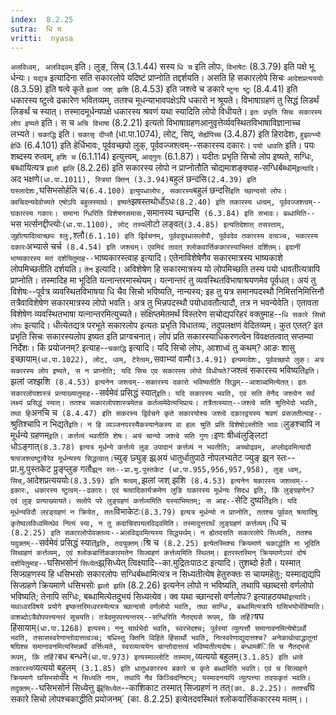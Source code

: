 ```yaml
---
index:  8.2.25
sutra:  धि च
vritti:  nyasa
---
```


`अलविध्वम्, अलविढ्वम्` इति। लुङ्, सिच् (3.1.44) सस्य `धि च` इति लोपः, `विभाषेटः` (8.3.79) इति पक्षे भू र्धन्यः। `यद्यत्र` इत्यादिना सति सकारलोपे यदिष्टं प्राप्नोति तद्दर्शयति। असति हि सकारलोपे सिचः `आदेशप्रत्यययोः` (8.3.59) इति षत्वे कृते `झलां जश् झशि` (8.4.53) इति जश्त्वे च डकारे `ष्टुना ष्टुः` (8.4.41) इति धकारस्य ष्टुत्वे ढकारेण भवितव्यम्, ततश्च मूधन्याभावपक्षेऽपि धकारो न श्रूयते। विभाषाग्रहणं तु सिद्धं लिडर्थं लिङर्थं च स्यात्। तस्मादमूर्धन्यपक्षे धकारस्य श्रवणं यथा स्यादिति लोपो विधीयते।
`इतः प्रभृति सिचः सकारस्य लोप इष्यते` इति। स च `अचि विभाषा` (8.2.21) इत्यतो विभाषाग्रहणआनुवृत्तेर्व्यवस्थितविभाषाविज्ञानाच्च लभ्यते। `चकाद्धि` इति। `चकासृ दीप्सौ` (धा.पा.1074), लोट्, सिप्, `सेर्ह्यपिच्च` (3.4.87) इति हिरादेशः, `हुझल्भ्यो हेर्धिः` (6.4.101) इति हेर्धिभावः, पूर्ववच्छपो लुक्, पूर्ववज्जश्त्वम्--सकारस्य दकारः। `पयो धावति` इति। पयः शब्दस्य रुत्वम्, `हशि च` (6.1.114) इत्युत्त्वम्, `आद्गुणः` (6.1.87)। यदीतः प्रभृति सिचो लोप इष्यते, सग्धिः, बब्धायित्यत्र `झलो झलि` (8.2.26) इति सकारस्य लोपो न प्राप्नोतौति चोद्यमाशङ्क्याह-सग्धिर्बब्धाम्` इत्यादि। `अद भक्षणे` (धा.पा.1011), स्त्रियां क्तिन् (3.3.94) `बहुलं छन्दसि` (2.4.39) इति घस्लादेशः, `घसिभसोर्हलि च` (6.4.100) इत्युपधालोपः, सकारस्य `बहुलं छन्दसि` इति च्छान्दसो लोपः। क्वचिदन्यदेवोच्यते एषोऽपि बहुलस्यार्थः। इष्यते `झषस्तथोर्धोऽधः` (8.2.40) इति तकारस्य धत्वम्, पूर्ववज्जश्त्वम्--घकारस्य गकारः। समाना ग्धिरिति विशेषणसमासः, `समानस्य च्छन्दसि` (6.3.84) इति सभावः। बब्धामिति--`भस भर्त्सनद्दीप्त्योः` (धा.पा.1100), लोट् तस्य `लोटो लङ्वत्` (3.4.85) इत्यतिदेशात् तसस्ताम्, जुहोत्यादित्वाच्छपः श्लुः, `श्लौ` (6.1.10) इति द्विर्वचनम्, पूर्ववदुपधासलोपौ, पूर्ववदेव तकारस्य दत्वञ्च, भकारस्य दकारः `अभ्यासे चर्च` (8.4.54) इति जश्त्वम्। एवमिदं तावत् श्लोकवार्त्तिककारस्याभिमतं दर्शितम्। इदानीं भाष्यकारस्य मतं दर्शयितुमाह--`भाष्यकारस्त्वाह इत्यादि। एतेनाविशेषेणैव सकारमात्रस्य भाष्यकाशे लोपमिच्छतीति दर्शयति। `तेन` इत्यादि। अविशेषेण हि सकारमात्रस्य यो लोपमिच्छति तस्य पयो धावतीत्यत्रापि प्राप्नोति। तस्मादिह मा भूदिति यत्नान्तरमास्थेयम्। यत्नान्तरं तु व्यवस्थितविभाषाश्रयणमेव पूर्वधत्। अयं तु विशेषः--पूर्वत्र व्यवस्थितविभाषया धि चैव सिचो भविष्यति, नान्यस्य; इह तु यत्र समानपदस्थौ निमित्तनिमित्तिनौ तत्रैवाविशेषेण सकारमात्रस्य लोपो भवति। अत्र तु भिन्नपदस्थौ पयोधावतौत्यादौ, तत्र न भवन्येवेति। एतावता विशेषेण व्यवस्थितभाषा यत्नान्तरमित्युच्यते।
संक्षिप्तमेतमर्थं विस्तरेण सचोद्यपरिहरं वक्तुमाह--`धि सकारे सिचो लोपः` इत्यादि। धीत्येतद्यत्र परभूते सकारलोप इत्यतः प्रभृति विधातव्यः, तदुपलक्षणं वेदितव्यम्। कुत एतत्? इत प्रभृति सिचः सकारस्यलोप इष्यत इति प्राग्वचनात्। लोपं प्रति सकारस्याधिकरणत्वेन विवक्षतत्वात् सप्तम्या निर्देशः। किं प्रयोजनम्? इत्याह--`चकाद्धि` इत्यादि। यदि सिचो लोपः, आशाध्वं तु कथम्? आङः शासु इच्छायाम्` (धा.पा.1022), लोट्, ध्वम्, टेरेत्वम्, `सवाभ्यां वामौ` (3.4.91) इत्यमादेशः, पूर्ववच्छपो लुक्। अत्र सकारस्य लोप इष्यते, स न प्राप्नोति; यदि सिच एव सकारस्य लोपो विधीयते? `जश्त्वं सकारस्य भविष्यति` इति। `झलां जश्झशि` (8.4.53) इत्यनेन जश्त्वम्--सकारस्य दकारो भविष्यतीति सिद्धम्--आशाब्दमित्येतत्।
इतः सकारलोपशास्त्रं प्रत्याख्यातुमाह--`सर्वमेवं प्रसिद्धं स्यात्` इति। यदि सकारस्य भवति, एवं सति तेनैद जश्त्वेन सर्वं लक्ष्यं प्रसिद्धं स्यात्। ततश्च सकारलोपशास्त्रमेतन्न कर्तव्यमेवेत्यभिप्रायः। तत्रैतत्स्यात्--जश्त्वे सति श्रुतिभेदो भवति, तथा हि `अनचि च` (8.4.47) इति सकरस्य द्विर्वचने कृते सकारयोश्च जश्त्वे दकारद्वयस्य श्रवणं प्रसजतीत्याह--`श्रुतिश्चापि न भिद्यते` इति। न हि व्यञ्जनपरस्यैकस्यानेकस्य वा हलः श्रुतिं प्रति विशेषोऽस्तीति भावः। `लुङश्चापि न मूर्धन्ये ग्रहणम्` इति। कर्त्तव्यं भवतीति शेषः। अयं चान्यो जश्त्वे सति गुणः। `इणः षीध्वंलुङ्लिटां धोऽङ्गात्` (8.3.78) इत्यत्र मूर्धन्ये कर्त्तव्ये लुङ उपादानं कर्त्तव्यं न भवतीति; अच्चोढ्वम्, अप्लोढ्वमित्यादौ षत्वजश्त्वष्टुत्वैरेव मूर्धन्यस्य सिद्धत्वात्। `च्युङ् छ्युङ् झ्र्अयं धातुर्धातुपाठे नोपलभ्यतेट ज्युङ् झ्र्न स्तः--प्रा.मु.पुस्तकेट प्रुङ्प्लुङ गतौ` झ्र्न स्तः--प्रा.मु.पुस्तकेट (धा.पा.955,956,957,958), लुङ् ध्वम्, सिच्, `आदेशप्रत्यययोः` (8.3.59) इति षत्वम्, `झलां जश् झशि` (8.4.53) इत्यनेन षकारस्य जशत्वम्--इकारः, धकारस्य ष्टुत्वम्--ढकारः। एवं षत्वादिकार्यक्रमेण लुङि घकारस्य मूर्धन्यः सिदध इति, किं लुङ्ग्रहणेन? एवं लुङ् प्रत्याख्यायते। सलोपे परे लुङ्ग्रहणं कर्त्तव्यमिति यस्याभिमतम्; स आह--`सेटि दुष्यति` इति। यदि मूर्धन्यविदौ लऱङ्ग्रहणं न क्रियेत, ततः `विभाकेटः` (8.3.79) इत्यत्र मूर्धन्यो न प्राप्नोति, ततश्च पूर्ववत् षत्वादिषु कृतेष्वलविध्वमित्थेव नित्यं स्या, न तु कदाचिदपयलविढ्वमिति। तस्मादुत्तरार्थं लुङ्ग्रहणं कर्त्तव्यम्। `धि च` (8.2.25) इति सकारलोपोवक्तव्यः--अलविढ्वमित्यस्य सिद्ध्यर्थम्। न ह्येतदसति सकारलोपे सिध्यति, ततश्च यदुक्तम्--`सर्वमेवं प्रसिद्धं स्यात्` इति, तदयुक्तम्। `श्रि च` (8.2.25) इत्येतस्मिश्च क्रियमाणे चकाद्धोति मा भूदिति सिच्ग्रहणं कर्त्तव्यम्, एवं श्लोकबार्त्तिककारमतेन सिज्ग्रहणं कर्त्तव्यमिति स्थितम्।
इतरस्तस्मिन् क्रियमाणेऽपरं दोषं दर्शयितुमाह--`घसिभसोनं `सिध्येत`झ्र्सिध्येत् त्विक्ष्यादि--का.मुद्रितःपाठःट इत्यादि। तुशब्दो हेतौ। यस्मात् सिज्ग्रहणस्य हि धसिभसोः सकारलोपः सग्धिर्बब्धामित्यत्र न सिध्यतीत्येष हेतुरुक्तः स चायमहेतुः; यस्माद्यद्यपि सिज्ग्रहणे क्रियमाणे धसिभसोः `झलो झलि` (8.2.26) इत्यनेन लोपो न भविष्यति, तथापि च्छाब्दसो वर्णलोपो भविष्यति; तेनापि सग्धिः, बब्धामित्येतदुभयं सिध्यत्येव। क्व यथा च्छान्दसो वर्णलोपः? इत्याहठयथा` इत्यादि। यथाध्वरविषये प्रयोगे इष्कत्तरिमध्वरस्येत्यत्र च्छान्दसो वर्णलोपो भवति, तथा साग्धिः, बब्धामित्यत्रापि घसिभयोर्भविष्यति। वाशब्दोऽत्रैवोपपत्त्यन्तरं सूचयति। तत्रेदमुपपत्त्यन्तरम्--सग्धिरिति नैतद्घसे रूपम्, किं तर्हि? `षघ हिंसायाम्` (धा.पा.1268) इत्यस्य। ननु चार्थभेदो भवति, स्वरभेदश्च; पूर्वस्यां व्युत्पत्तौ समानावनमित्येषोऽर्थो भवति, तसासस्वरेणान्तोदात्तत्वञ्च; षधिस्तु क्तिनि विहिते हिंसार्थो भवति, नित्स्वरेणाद्युदात्तश्च? अनेकार्थत्वाद्धातूनां षघिश्च समानावनमित्यस्मिन्नर्थे वर्त्तिध्यते, स्वरव्यत्ययेन चान्तोदात्तत्वं भविष्यतीत्यदोषः। बन्धाम#िति च नैतद्भसे रूपम्, किं तर्हि? `बध बन्धने` (धा.पा.973) इत्यस्माल्लोटि तस्माम्, `व्यत्ययो बहुलम्` (3.1.85) इति धत्वे तकारस्य `व्यत्ययो बहुलम्` (3.1.85) इति धातुधकारस्य बकारे च कृते बब्धामिति भवति। एवं च सिज्ग्रहणे क्रियमाणे घसिभसोर्यदि न सिध्यति नाम, तथापि नैव किञ्चिदनिष्टम्; यस्मादनयापि व्युत्पत्त्या तदपाकृतं भवति। तदुक्तम्--`घसिभसोर्न सिध्येत्तु झ्र्`सिध्येत`--काशिकाट तस्मात् सिज्ग्रहणं न तत्` (का. 8.2.25)। ततश्च `घि सकारे सिचो लोपश्चकाद्धीति प्रयोजनम्` (का. 8.2.25) इत्येतदवस्थितं श्लोकवार्त्तिककारस्य मतम्।।

